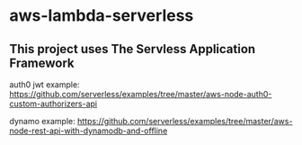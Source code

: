 # aws-lambda-serverless

## This project uses The Servless Application Framework
auth0 jwt example: https://github.com/serverless/examples/tree/master/aws-node-auth0-custom-authorizers-api

dynamo example: https://github.com/serverless/examples/tree/master/aws-node-rest-api-with-dynamodb-and-offline